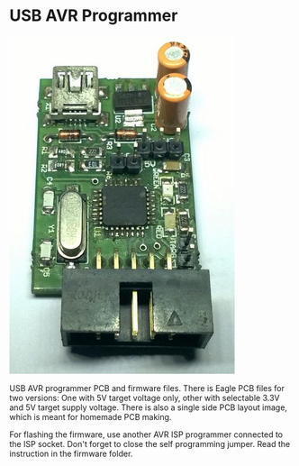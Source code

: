 
USB AVR Programmer
==================

![USBASP 3.3V version](https://github.com/visakhanc/USB-AVR-Programmer/blob/master/pic/usbasp-3v3-side.jpg)


USB AVR programmer PCB and firmware files. There is Eagle PCB files for two versions: One with 5V target voltage only, other with selectable 3.3V and 5V target supply voltage. There is also a single side PCB layout image, which is meant for homemade PCB making.


For flashing the firmware, use another AVR ISP programmer connected to the ISP socket. Don't forget to close the self programming jumper. Read the instruction in the firmware folder.
